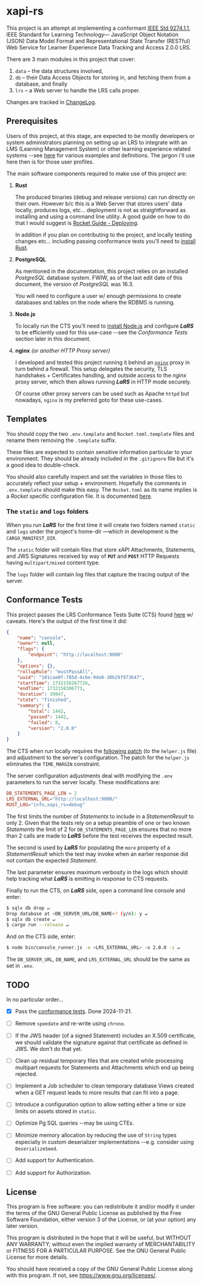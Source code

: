 # xapi-rs

This project is an attempt at implementing a conformant [IEEE Std 9274.1.1][1], IEEE Standard for Learning Technology— JavaScript Object Notation (JSON) Data Model Format and Representational State Transfer (RESTful) Web Service for Learner Experience Data Tracking and Access 2.0.0 LRS.

There are 3 main modules in this project that cover:

1. `data` &ndash; the data structures involved,
2. `db` &ndash; their Data Access Objects for storing in, and fetching them from a database, and finally
3. `lrs` &ndash; a Web server to handle the LRS calls proper.

Changes are tracked in [ChangeLog](CHANGELOG.md).


## Prerequisites

Users of this project, at this stage, are expected to be mostly developers or system administrators planning on setting up an LRS to integrate with an LMS (Learning Management System) or other learning experience related systems --see [here][2] for various examples and definitions. The jargon i'll use here then is for those user profiles.

The main software components required to make use of this project are:

1. **Rust**

    The produced binaries (debug and release versions) can run directly on their own. However b/c this is a Web Server that stores users' data locally, produces logs, etc... deployment is not as straightforward as installing and using a command line utility. A good guide on how to do that I would suggest is [Rocket Guide - Deploying][3].

    In addition if you plan on contributing to the project, and locally testing changes etc... including passing conformance tests you'll need to [install Rust][5].

2. **PostgreSQL**

    As mentioned in the documentation, this project relies on an installed _PostgreSQL_ database system. FWIW, as of the last edit date of this document, the version of _PostgreSQL_ was 16.3.

    You will need to configure a user w/ enough permissions to create databases and tables on the node where the RDBMS is running.

3. **Node.js**

    To locally run the CTS you'll need to [install Node.js][7] and configure **_LaRS_** to be efficiently used for this use-case --see the _Conformance Tests_ section later in this document.

4. **nginx** _(or another HTTP Proxy server)_

    I developed and tested this project running it behind an [`nginx`][8] proxy in turn behind a firewall. This setup delegates the security, TLS handshakes + Certificates handling, and outside access to the _nginx_ proxy server, which then allows running **_LaRS_** in HTTP mode securely.

    Of course other proxy servers can be used such as Apache `httpd` but nowadays, `nginx` is my preferred goto for these use-cases.


## Templates

You should copy the two `.env.template` and `Rocket.toml.template` files and rename them removing the `.template` suffix.

These files are expected to contain sensitive information particular to your environment. They should be already included in the `.gitignore` file but it's a good idea to double-check.

You should also carefully inspect and set the variables in those files to accurately reflect your setup + environment. Hopefully the comments in `.env.template` should make this easy. The `Rocket.toml` as its name implies is a _Rocket_ specific configuration file. It is documented [here][9].


### The `static` and `logs` folders

When you run **_LaRS_** for the first time it will create two folders named `static` and `logs` under the project's home-dir &mdash;which in development is the `CARGO_MANIFEST_DIR`.

The `static` folder will contain files that store xAPI Attachments, Statements, and JWS Signatures received by way of **`PUT`** and **`POST`** HTTP Requests having `multipart/mixed` content type.

The `logs` folder will contain log files that capture the tracing output of the server.


## Conformance Tests

This project passes the LRS Conformance Tests Suite (CTS) found [here][4] w/ caveats. Here's the output of the first time it did:

```json
{
    "name": "console",
    "owner": null,
    "flags": {
        "endpoint": "http://localhost:9000"
    },
    "options": {},
    "rollupRule": "mustPassAll",
    "uuid": "101cae0f-785d-4cbe-9de0-30b29f973647",
    "startTime": 1732158267726,
    "endTime": 1732158306773,
    "duration": 39047,
    "state": "finished",
    "summary": {
        "total": 1442,
        "passed": 1442,
        "failed": 0,
        "version": "2.0.0"
    }
}
```

The CTS when run locally requires the [following patch](doc/helper_js.patch) (to the `helper.js` file) and adjustment to the server's configuration. The patch for the `helper.js` eliminates the `TIME_MARGIN` constraint.

The server configuration adjustments deal with modifying the `.env` parameters to run the server locally. These modifications are:

```toml
DB_STATEMENTS_PAGE_LEN = 2
LRS_EXTERNAL_URL="http://localhost:9000/"
RUST_LOG="info,xapi_rs=debug"
```

The first limits the number of _Statements_ to include in a _StatementResult_ to only 2. Given that the tests rely on a setup preamble of one or two known _Statements_ the limit of 2 for `DB_STATEMENTS_PAGE_LEN` ensures that no more than 2 calls are made to **_LaRS_** before the test receives the expected result.

The second is used by **_LaRS_** for populating the `more` property of a _StatementResult_ which the test may invoke when an earlier response did not contain the expected _Statement_.

The last parameter ensures maximum verbosity in the logs which should help tracking what **_LaRS_** is emitting in response to CTS requests.

Finally to run the CTS, on **_LaRS_** side, open a command line console and enter:

```bash
$ sqlx db drop ↵
Drop database at <DB_SERVER_URL/DB_NAME>? (y/n): y ↵
$ sqlx db create ↵
$ cargo run --release ↵
```
And on the CTS side, enter:
```bash
$ node bin/console_runner.js -e <LRS_EXTERNAL_URL> -x 2.0.0 -z ↵
```

The `DB_SERVER_URL`, `DB_NAME`, and `LRS_EXTERNAL_URL` should be the same as set in `.env`.

## TODO

In no particular order...

- [x] Pass the [conformance tests][4].  Done 2024-11-21.
- [ ] Remove `speedate` and re-write using `chrono`.
- [ ] If the JWS header (of a signed Statement) includes an X.509 certificate, we should validate the signature against that certificate as defined in JWS. We don't do that yet.
- [ ] Clean up residual temporary files that are created while processing multipart requests for Statements and Attachments which end up being rejected.
- [ ] Implement a Job scheduler to clean temporary database Views created when a GET request leads to more results that can fit into a page.
- [ ] Introduce a configuration option to allow setting either a time or size limits on assets stored in `static`.
- [ ] Optimize Pg SQL queries --may be using CTEs.
- [ ] Minimize memory allocation by reducing the use of `String` types especially in custom deserializer implementations --e.g. consider using `DeserializeSeed`.
- [ ] Add support for Authentication.
- [ ] Add support for Authorization.


## License

This program is free software: you can redistribute it and/or modify it under the terms of the GNU General Public License as published by the Free Software Foundation, either version 3 of the License, or (at your option) any later version.

This program is distributed in the hope that it will be useful, but WITHOUT ANY WARRANTY; without even the implied warranty of MERCHANTABILITY or FITNESS FOR A PARTICULAR PURPOSE. See the GNU General Public License for more details.

You should have received a copy of the GNU General Public License along with this program. If not, see <https://www.gnu.org/licenses/>. 


[1]: https://opensource.ieee.org/xapi/xapi-base-standard-documentation
[2]: https://www.leadinglearning.com/lms-vs-lxp-vs-lrs-vs-lrs/
[3]: https://rocket.rs/guide/v0.5/deploying/
[4]: https://github.com/adlnet/lrs-conformance-test-suite
[5]: https://www.rust-lang.org/tools/install
[6]: https://lrstest.adlnet.gov/
[7]: https://nodejs.org/en/download/prebuilt-installer/current
[8]: https://nginx.org/en/
[9]: https://rocket.rs/guide/v0.5/configuration/#rocket-toml

